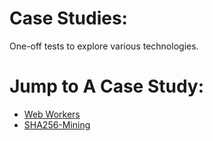 # Case Studies:
One-off tests to explore various technologies.

# Jump to A Case Study:
- [Web Workers](javascript/web_workers/README.md)
- [SHA256-Mining](cryptography/sha256-mining/README.md)